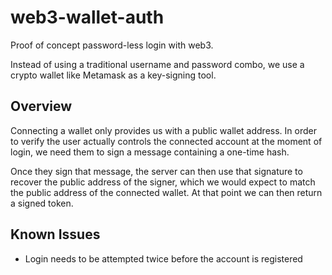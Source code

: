 # web3-wallet-auth

Proof of concept password-less login with web3.

Instead of using a traditional username and password combo, we use a crypto wallet like Metamask as a key-signing tool.

## Overview

Connecting a wallet only provides us with a public wallet address. In order to verify the user actually controls the connected account at the moment of login, we need them to sign a message containing a one-time hash.

Once they sign that message, the server can then use that signature to recover the public address of the signer, which we would expect to match the public address of the connected wallet. At that point we can then return a signed token.

## Known Issues

- Login needs to be attempted twice before the account is registered
